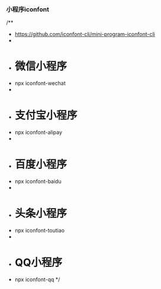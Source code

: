 ### 小程序iconfont
/**
 * https://github.com/iconfont-cli/mini-program-iconfont-cli
 *
 * # 微信小程序
 * npx iconfont-wechat
 *
 * # 支付宝小程序
 * npx iconfont-alipay
 *
 * # 百度小程序
 * npx iconfont-baidu
 *
 * # 头条小程序
 * npx iconfont-toutiao
 *
 * # QQ小程序
 * npx iconfont-qq
 */
